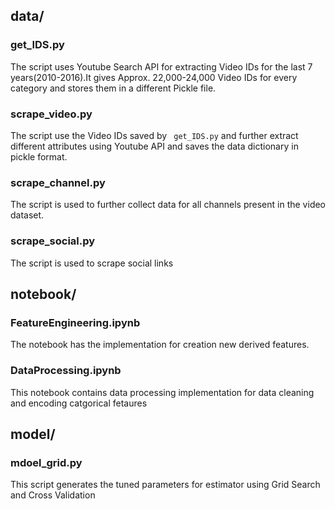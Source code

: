 



## data/
### get_IDS.py
The script uses Youtube Search API for extracting Video IDs for the last 7 years(2010-2016).It gives Approx. 22,000-24,000 Video IDs for every category and stores them in a different Pickle file.

### scrape_video.py
The script use the Video IDs saved by ` get_IDS.py` and further extract different attributes using Youtube API and saves the data dictionary in pickle format.

### scrape_channel.py
The script is used to further collect data for all channels present in the video dataset.

### scrape_social.py
The script is used to scrape social links

## notebook/
### FeatureEngineering.ipynb
The notebook has the implementation for creation new derived features.

### DataProcessing.ipynb
This notebook contains data processing implementation for data cleaning and encoding catgorical fetaures

## model/
### mdoel_grid.py
This script generates the tuned parameters for estimator using Grid Search and Cross Validation
 
